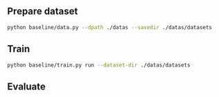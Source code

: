 ## Prepare dataset
```bash
python baseline/data.py --dpath ./datas --savedir ./datas/datasets
```

## Train
```bash
python baseline/train.py run --dataset-dir ./datas/datasets
```

## Evaluate
